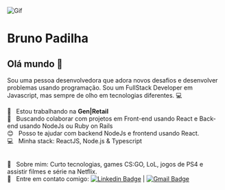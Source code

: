 ![Gif](https://media.giphy.com/media/3ohs7R2GceFRJfCKqs/giphy.gif)

# Bruno Padilha

## Olá mundo 👋
Sou uma pessoa desenvolvedora que adora novos desafios e desenvolver problemas usando programação.
Sou um FullStack Developer em Javascript, mas sempre de olho em tecnologias diferentes. :computer:

 :rocket:  &nbsp; Estou trabalhando na **Gen|Retail**
 <br/> :purple_heart: &nbsp; Buscando colaborar com projetos em Front-end usando React e Back-end usando NodeJs ou Ruby on Rails
 <br/> :blush: &nbsp; Posso te ajudar com backend NodeJs e frontend usando React.
 <br/> :computer: &nbsp; Minha stack: ReactJS, Node.js & Typescript
 
 <br/> 💬  &nbsp; Sobre mim: Curto tecnologias, games CS:GO, LoL, jogos de PS4 e assistir filmes e série na Netflix.
 <br/> :email: &nbsp; Entre em contato comigo: [![Linkedin Badge](https://img.shields.io/badge/-BrunoPadilha-blue?style=flat-square&logo=Linkedin&logoColor=white&link=https://www.linkedin.com/in/brpadilha/)](https://www.linkedin.com/in/brpadilha/) 
| 
[![Gmail Badge](https://img.shields.io/badge/-brpadilha.dev@gmail.com-c14438?style=flat-square&logo=Gmail&logoColor=white&link=mailto:brpadilha.dev@gmail.com)](brpadilha.dev@gmail.com)
